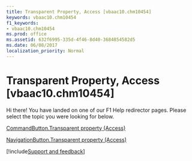 ```yaml
---
title: Transparent Property, Access [vbaac10.chm10454]
keywords: vbaac10.chm10454
f1_keywords:
- vbaac10.chm10454
ms.prod: office
ms.assetid: 632f6995-335d-4f46-8d40-3684854582d5
ms.date: 06/08/2017
localization_priority: Normal
---
```



# Transparent Property, Access [vbaac10.chm10454]

Hi there! You have landed on one of our F1 Help redirector pages. Please select the topic you were looking for below.

[CommandButton.Transparent property (Access)](https://msdn.microsoft.com/library/655e127e-7e2e-c2c2-a979-952f95c534a6%28Office.15%29.aspx)

[NavigationButton.Transparent property (Access)](https://msdn.microsoft.com/library/9eab3a03-2498-f1f5-f2e1-f238859c4850%28Office.15%29.aspx)

[!include[Support and feedback](~/includes/feedback-boilerplate.md)]